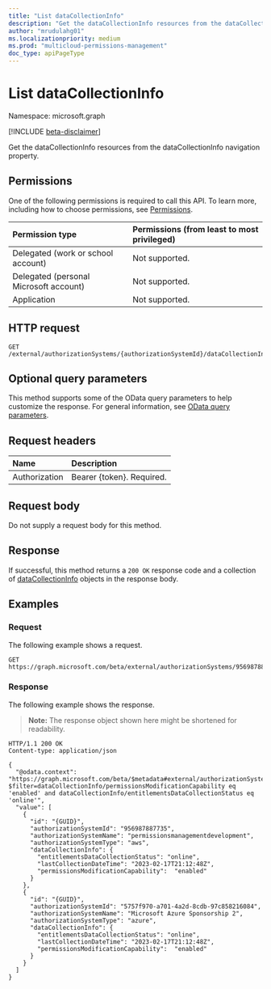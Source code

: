 ```yaml
---
title: "List dataCollectionInfo"
description: "Get the dataCollectionInfo resources from the dataCollectionInfo navigation property."
author: "mrudulahg01"
ms.localizationpriority: medium
ms.prod: "multicloud-permissions-management"
doc_type: apiPageType
---
```


# List dataCollectionInfo
Namespace: microsoft.graph

[!INCLUDE [beta-disclaimer](../../includes/beta-disclaimer.md)]

Get the dataCollectionInfo resources from the dataCollectionInfo navigation property.

## Permissions
One of the following permissions is required to call this API. To learn more, including how to choose permissions, see [Permissions](/graph/permissions-reference).

|Permission type|Permissions (from least to most privileged)|
|:---|:---|
|Delegated (work or school account)|Not supported.|
|Delegated (personal Microsoft account)|Not supported.|
|Application|Not supported.|

## HTTP request

<!-- {
  "blockType": "ignored"
}
-->
``` http
GET /external/authorizationSystems/{authorizationSystemId}/dataCollectionInfo
```

## Optional query parameters
This method supports some of the OData query parameters to help customize the response. For general information, see [OData query parameters](/graph/query-parameters).

## Request headers
|Name|Description|
|:---|:---|
|Authorization|Bearer {token}. Required.|

## Request body
Do not supply a request body for this method.

## Response

If successful, this method returns a `200 OK` response code and a collection of [dataCollectionInfo](../resources/datacollectioninfo.md) objects in the response body.

## Examples

### Request
The following example shows a request.
<!-- {
  "blockType": "request",
  "name": "list_datacollectioninfo"
}
-->
``` http
GET https://graph.microsoft.com/beta/external/authorizationSystems/956987887735/dataCollectionInfo
```


### Response
The following example shows the response.
>**Note:** The response object shown here might be shortened for readability.
<!-- {
  "blockType": "response",
  "truncated": true,
  "@odata.type": "Collection(microsoft.graph.dataCollectionInfo)"
}
-->
``` http
HTTP/1.1 200 OK
Content-type: application/json

{
  "@odata.context": "https://graph.microsoft.com/beta/$metadata#external/authorizationSystems?$filter=dataCollectionInfo/permissionsModificationCapability eq 'enabled' and dataCollectionInfo/entitlementsDataCollectionStatus eq 'online'",
  "value": [
    {
      "id": "{GUID}",
      "authorizationSystemId": "956987887735",
      "authorizationSystemName": "permissionsmanagementdevelopment",
      "authorizationSystemType": "aws",
      "dataCollectionInfo": {
        "entitlementsDataCollectionStatus": "online",
        "lastCollectionDateTime": "2023-02-17T21:12:48Z",
        "permissionsModificationCapability":  "enabled"
      }
    },
    {
      "id": "{GUID}",
      "authorizationSystemId": "5757f970-a701-4a2d-8cdb-97c858216084",
      "authorizationSystemName": "Microsoft Azure Sponsorship 2",
      "authorizationSystemType": "azure",
      "dataCollectionInfo": {
        "entitlementsDataCollectionStatus": "online",
        "lastCollectionDateTime": "2023-02-17T21:12:48Z",
        "permissionsModificationCapability":  "enabled"
      }
    }
  ]
}
```

